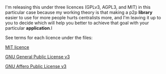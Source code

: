 I'm releasing this under three licences (GPLv3, AGPL3, and MIT) in this 
particular case because my working theory is that making a p2p **library** 
easier to use for more people hurts centralists more, and I'm leaving it up 
to you to decide which will help you better to achieve that goal with 
your particular **application**.I

See terms for each licence under the files:

[MIT licence](./LICENCE)

[GNU General Public License v3](./LICENSE.gplv3)

[GNU Affero Public License v3](./LICENSE.agpl3)



